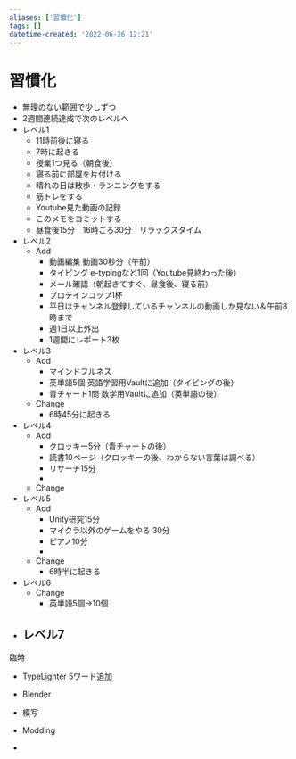 ```yaml
---
aliases: ['習慣化']
tags: []
datetime-created: '2022-06-26 12:21'
---
```


# 習慣化
- 無理のない範囲で少しずつ
- 2週間連続達成で次のレベルへ
- レベル1
	- 11時前後に寝る
	- 7時に起きる
	- 授業1つ見る（朝食後）
	- 寝る前に部屋を片付ける
	- 晴れの日は散歩・ランニングをする
	- 筋トレをする
	- Youtube見た動画の記録
	- このメモをコミットする
	- 昼食後15分　16時ごろ30分　リラックスタイム
- レベル2
	- Add
		- 動画編集 動画30秒分（午前）
		- タイピング e-typingなど1回（Youtube見終わった後）
		- メール確認（朝起きてすぐ、昼食後、寝る前）
		- プロテインコップ1杯
		- 平日はチャンネル登録しているチャンネルの動画しか見ない＆午前8時まで
		- 週1日以上外出
		- 1週間にレポート3枚
- レベル3
	- Add
		- マインドフルネス
		- 英単語5個 英語学習用Vaultに追加（タイピングの後）
		- 青チャート1問 数学用Vaultに追加（英単語の後）
	- Change
		- 6時45分に起きる
- レベル4
	- Add
		- クロッキー5分（青チャートの後）
		- 読書10ページ（クロッキーの後、わからない言葉は調べる）
		- リサーチ15分
		- 
	- Change
- レベル5
	- Add
		- Unity研究15分
		- マイクラ以外のゲームをやる 30分
		- ピアノ10分
		- 
	- Change
		- 6時半に起きる
- レベル6
	- Change
		- 英単語5個→10個
- レベル7
	- 

臨時
- TypeLighter 5ワード追加

- Blender
- 模写
- Modding
- 